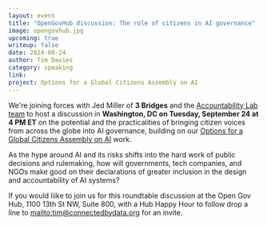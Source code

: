 ```yaml
---
layout: event
title: "OpenGovHub discussion: The role of citizens in AI governance"
image: opengovhub.jpg
upcoming: true
writeup: false
date: 2024-09-24
author: Tim Davies
category: speaking
link: 
project: Options for a Global Citizens Assembly on AI
---
```


We're joining forces with Jed Miller of **3 Bridges** and the [Accountability Lab team](https://accountabilitylab.org/) to host a discussion in **Washington, DC on Tuesday, September 24 at 4 PM ET** on the potential and the practicalities of bringing citizen voices from across the globe into AI governance, building on our [Options for a Global Citizens Assembly on AI](https://connectedbydata.org/projects/2024-gca-ai) work.

<!--more-->

As the hype around AI and its risks shifts into the hard work of public decisions and rulemaking, how will governments, tech companies, and NGOs make good on their declarations of greater inclusion in the design and accountability of AI systems?

If you would liike to join us for this roundtable discussion at the Open Gov Hub, 1100 13th St NW, Suite 800, with a Hub Happy Hour to follow drop a line to [mailto:tim@connectedbydata.org](tim@connectedbydata.org) for an invite. 
